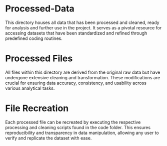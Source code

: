 # Processed-Data

This directory houses all data that has been processed and cleaned, ready for analysis and further use in the project. It serves as a pivotal resource for accessing datasets that have been standardized and refined through predefined coding routines.

# Processed Files

All files within this directory are derived from the original raw data but have undergone extensive cleaning and transformation. These modifications are crucial for ensuring data accuracy, consistency, and usability across various analytical tasks.

# File Recreation

Each processed file can be recreated by executing the respective processing and cleaning scripts found in the code 
folder. This ensures reproducibility and transparency in data manipulation, allowing any user to verify and replicate the dataset with ease.
